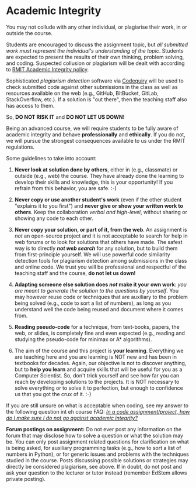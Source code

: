# Academic Integrity

You may not collude with any other individual, or plagiarise their work, in or outside the course.

Students are encouraged to discuss the assignment topic, but _all submitted work must represent the individual's understanding of the topic_.  Students are expected to present the results of their own thinking, problem solving, and coding. Suspected collusion or plagiarism will be dealt with according to [RMIT Academic Integrity policy](https://www.rmit.edu.au/students/student-essentials/rights-and-responsibilities/academic-integrity).

Sophisticated _plagiarism detection_ software via [Codequiry](https://codequiry.com/) will be used to check submitted code against other submissions in the class as well as resources available on the web (e.g., GitHub, BitBucket, GitLab, StackOverflow, etc.). If a solution is "out there", then the teaching staff also has access to them.

So, **DO NOT RISK IT** and **DO NOT LET US DOWN!**

Being an advanced course, we will require students to be fully aware of academic integrity and behave **professionally** and **ethically**. If you do not, we will pursue the  strongest consequences available to us under the RMIT regulations.

Some guidelines to take into account:

1. **Never look at solution done by others**, either in (e.g., classmate) or outside (e.g., web) the course. They have already done the learning to develop their skills and knowledge, this is your opportunity! If you refrain from this behavior, you are safe. :-)

2. **Never copy or use another student's work** (even if the other student "explains it to you first") and **never give or show your written work to others**. Keep the collaboration _verbal and high-level_, without sharing or showing any code to each other.

3. **Never copy your solution, or part of it, from the web**. An assignment is _not_ an open-source project and it is not acceptable to search for help in web forums or to look for solutions that others have made. The safest way is to directly _**not web search**_ for any solution, but to build them from first-principle yourself. We will use powerful code similarity detection tools for plagiarism detection among submissions in the class and online code. We trust you will be professional and respectful of the teaching staff and the course, **do not let us down!**

4. **Adapting someone else solution does _not_ make it your own work**: _you are meant to generate the solution to the questions by yourself_. You may however reuse code or techniques that are auxiliary to the problem being solved (e.g., code to sort a list of numbers), as long as you understand well the code being reused and document where it comes from.

5. **Reading pseudo-code** for a technique, from text-books, papers, the web, or slides, is completely fine and even expected (e.g., reading and studying the pseudo-code for minimax or A* algorithms).

6. The aim of the course and this project is **your learning**. Everything we are teaching here and you are learning is NOT new and has been in textbooks for decades. Again, our objective is not to discover anything, but to **help you learn** and acquire skills that will be useful for you as a Computer Scientist. So, don't trick yourself and see how far you can reach by developing solutions to the projects. It is NOT necessary to solve everything or to solve it to perfection, but enough to confidence us that you got the crux of it. :-)

If you are still unsure on what is acceptable when coding, see my answer to the following question int eh course FAQ: [_In a code assignment/project, how do I make sure I do not go against academic integrity?_](https://github.com/RMIT-COSC1127-1125-AI23-2/AI23-DOC/blob/main/CODE-INTEGRITY.md)

**Forum postings on assignment:** Do not ever post any information on the forum that may disclose how to solve a question or what the solution may be. You can only post assignment related questions for clarification on what is being asked,   for auxiliary programming tasks (e.g., how to sort a list of numbers in Python), or for generic issues and problems with the techniques studied in the course. Posts  discussing possible solutions or strategies may directly be considered plagiarism, see above. If in doubt, do not post and ask your question to the lecturer or tutor instead (remember EdStem allows private posting).
